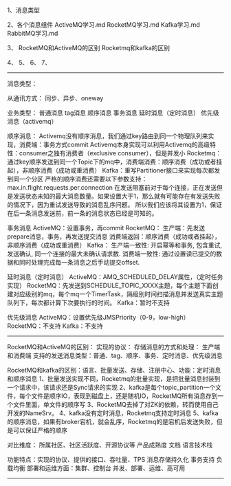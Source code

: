 1、消息类型

2、各个消息组件
ActiveMQ学习.md
RocketMQ学习.md
Kafka学习.md
RabbitMQ学习.md

3、
RocketMQ和ActiveMQ的区别
Rocketmq和kafka的区别

4、
5、
6、
7、


---------------------------------------------------------------------------------------------------------------------
消息类型：

从通讯方式：
同步、异步、oneway

业务类型：
普通消息
tag消息
顺序消息
事务消息
延时消息（定时消息）
优先级消息（activemq）



顺序消息：
Activemq没有顺序消息，我们通过key路由到同一个物理队列来实现，消费端：事务方式commit
        Activemq本身实现可以利用Activemq的高级特性：consumer之独有消费者（exclusive consumer），但是并发小
Rocketmq：通过key顺序发送到同一个Topic下的mq中，消费端消费：顺序消费（成功或者挂起），非顺序消费（成功或重消费）
Kafka：重写Partitioner接口来实现每次都发到同一个分区
严格的顺序消费还需要以下参数支持：max.in.flight.requests.per.connection
在发送阻塞前对于每个连接，正在发送但是发送状态未知的最大消息数量。如果设置大于1，那么就有可能存在有发送失败的情况下，因为重试发送导致的消息乱序问题。
所以我们应该将其设置为1，保证在后一条消息发送前，前一条的消息状态已经是可知的。


事务消息
ActiveMQ：设置事务，再commit
RocketMQ：
生产端：先发送prepare消息，事务，再发送提交消息
消费端返回：顺序消费（成功或者挂起），非顺序消费（成功或重消费）
Kafka：
生产端一致性: 开启幂等和事务, 包含重试, 发送确认, 同一个连接的最大未确认请求数.
消费端一致性: 通过设置读已提交的数据和同时处理完成每一条消息之后手动提交offset.



延时消息（定时消息）
ActiveMQ：AMQ_SCHEDULED_DELAY属性，（定时任务实现）
RocketMQ：先发送到SCHEDULE_TOPIC_XXXX主题，每个主题下面创建对应级别的mq，每个mq一个TimerTask，隔级别时间扫描消息并发送真实主题队列下，每次都计算下次要执行的时间。
Kafka：暂时不支持


优先级消息
ActiveMQ：设置优先级JMSPriority（0-9，low-high）
RocketMQ：不支持
Kafka：不支持

---------------------------------------------------------------------------------------------------------------------
RocketMQ和ActiveMQ的区别：
实现的协议：
存储消息的方式和处理：
生产端和消费端
支持的发送消息类型：普通、tag、顺序、事务、定时消息、优先级消息



RocketMQ和kafka的区别：语言、批量发送、存储、注册中心、功能：定时消息和顺序消息
1、批量发送实现不同，Rocketmq的批量实现，是把批量消息封装到一个请求中，该请求还是Sync请求的实现
2、kafka是每个topic_partition一个文件，每个文件是顺序IO，表现到磁盘上，还是随机IO，RocketMQ所有消息存到一个文件里面，单文件的顺序写
3、RocketMQ去掉了对ZK的依赖，转而使用自己开发的NameSrv。
4、kafka没有定时消息，Rocketmq支持定时消息
5、kafka的顺序消息，如果有broker宕机，就会乱序，Rocketmq的是宕机后发送失败，但是可以保证严格的顺序



对比维度：
所属社区、社区活跃度、开源协议等
产品成熟度
文档
语言技术栈

功能特点：实现的协议、提供的接口、吞吐量、TPS
消息存储持久化
事务支持
负载均衡
部署和运维方面：集群、控制台
并发、部署、运维、高可用







---------------------------------------------------------------------------------------------------------------------





